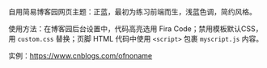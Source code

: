 自用简易博客园网页主题：正蓝，最初为练习前端而生，浅蓝色调，简约风格。

使用方法：在博客园后台设置中，代码高亮选用 Fira Code；禁用模板默认CSS，用 `custom.css` 替换；页脚 HTML 代码中使用 `<script>` 包裹 `myscript.js` 内容。

实例：<https://www.cnblogs.com/ofnoname>
